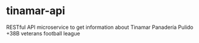 # tinamar-api
RESTful API microservice to get information about Tinamar Panadería Pulido +38B veterans football league
